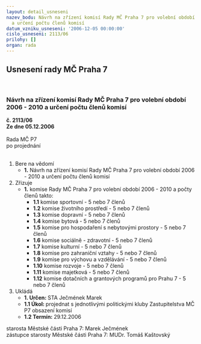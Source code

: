 ```yaml
---
layout: detail_usneseni
nazev_bodu: Návrh na zřízení komisí Rady MČ Praha 7 pro volební období 2006 - 2010
  a určení počtu členů komisí
datum_vzniku_usneseni: '2006-12-05 00:00:00'
cislo_usneseni: 2113/06
prilohy: []
organ: rada
---
```

<div id="ucUsn_pList" class="usn">
	<span><h2>Usnesení rady MČ Praha 7 </h2>
<br></span><div class="standBody">
<span><h3>Návrh na zřízení komisí Rady MČ Praha 7 pro volební období 2006 - 2010 a určení počtu členů komisí</h3></span><div class="center">
		<strong>č. 2113/06</strong><br>
	</div>
<div class="center">
		<strong>Ze dne 05.12.2006</strong><br><br>
	</div>Rada MČ P7<br> po projednání<br><br><ol>
<li>Bere na vědomí<ul><li>
<strong>1.</strong> Návrh na zřízení komisí Rady MČ Praha 7 pro volební období 2006 - 2010 a určení počtu členů komisí</li></ul>
</li>
<li>Zřizuje<ul><li>
<strong>1.</strong> komise Rady MČ Praha 7 pro volební období 2006 - 2010 a počty členů takto: <ul>
<li>
<strong>1.1</strong> komise sportovní - 5 nebo 7 členů</li>
<li>
<strong>1.2</strong> komise životního prostředí - 5 nebo 7 členů</li>
<li>
<strong>1.3</strong> komise dopravní - 5 nebo 7 členů</li>
<li>
<strong>1.4</strong> komise bytová - 5 nebo 7 členů</li>
<li>
<strong>1.5</strong> komise pro hospodaření s nebytovými prostory - 5 nebo 7 členů</li>
<li>
<strong>1.6</strong> komise sociálně - zdravotní - 5 nebo 7 členů</li>
<li>
<strong>1.7</strong> komise kulturní - 5 nebo 7 členů</li>
<li>
<strong>1.8</strong> komise pro zahraniční vztahy - 5 nebo 7 členů</li>
<li>
<strong>1.9</strong> komise pro výchovu a vzdělávání - 5 nebo 7 členů</li>
<li>
<strong>1.10</strong> komise rozvoje - 5 nebo 7 členů</li>
<li>
<strong>1.11</strong> komise majetková - 5 nebo 7 členů</li>
<li>
<strong>1.12</strong> komise dotačních a grantových programů pro Prahu 7 - 5 nebo 7 členů      </li>
</ul>
</li></ul>
</li>
<li>Ukládá<ul>
<li>
<strong>1. Určen: </strong>STA Ječmének Marek</li>
<li>
<strong>1.1 Úkol: </strong>projednat s jednotlivými politickými kluby Zastupitelstva MČ P7 obsazení komisí</li>
<li>
<strong>1.2 Termín: </strong>29.12.2006</li>
</ul>
</li>
</ol>starosta Městské části Praha 7: Marek Ječmének<br>zástupce starosty Městské části Praha 7: MUDr. Tomáš Kaštovský 
</div>
</div>